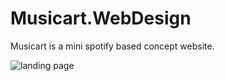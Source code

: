 # Musicart.WebDesign
Musicart is a mini spotify based concept website. 

![landing page](https://user-images.githubusercontent.com/91843271/145674428-a3b4bb73-d76c-4aae-9c16-febe1b1357f6.png)
